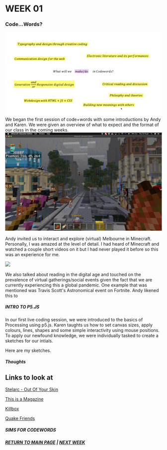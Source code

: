 # WEEK 01
### Code...Words?
<img src="intro.png">
We began the first session of code+words with some introductions by Andy and Karen. We were given an overview of what to expect and the format of our class in the coming weeks.

<img src="minecraft.png">

Andy invited us to interact and explore (virtual) Melbourne in Minecraft. Personally, I was amazed at the level of detail. I had heard of Minecraft and watched a couple short videos on it but I had never played it before so this was an experience for me.


<img src="travis scott.png">

We also talked about reading in the digital age and touched on the prevalence of virtual gatherings/social events given the fact that we are currently experiencing this a global pandemic. One example that was mentioned was Travis Scott's Astronomical event on Fortnite. Andy likened this to 


##### INTRO TO P5.JS 

In our first live coding session, we were introduced to the basics of Processing using p5.js. Karen taughts us how to set canvas sizes, apply colours, lines, shapes and some simple interactivity using mouse positions. To apply our newfound knowledge, we were individually tasked to create a sketches for our intials. 

Here are my sketches. 


##### Thoughts




## Links to look at
[Stelarc - Out Of Your Skin](https://www.youtube.com/watch?v=RSsmjcl-BjA)

[This is a Magazine](http://www.thisisamagazine.com/)

[Killbox](http://delappe.net/play/killbox/)

[Quake Friends](http://www.delappe.net/game-art/quakefriends/)

##### SIMS FOR CODEWORDS 


##### [RETURN TO MAIN PAGE](https://samanthangsy.github.io/codewords/)  |  [NEXT WEEK](https://samanthangsy.github.io/codewords/Weekly%20Diary/02/)
